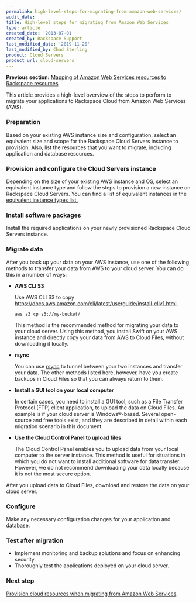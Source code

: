 ```yaml
---
permalink: high-level-steps-for-migrating-from-amazon-web-services/
audit_date:
title: High-level steps for migrating from Amazon Web Services
type: article
created_date: '2013-07-01'
created_by: Rackspace Support
last_modified_date: '2019-11-20'
last_modified_by: Chad Sterling
product: Cloud Servers
product_url: cloud-servers
---
```


**Previous section:** [Mapping of Amazon Web Services resources to Rackspace resources](/support/how-to/mapping-of-amazon-web-services-resources-to-rackspace-resources)

This article provides a high-level overview of the steps to perform to
migrate your applications to Rackspace Cloud from Amazon Web Services
(AWS).

### Preparation

Based on your existing AWS instance size and configuration, select an
equivalent size and scope for the Rackspace Cloud Servers instance to
provision. Also, list the resources that you want to migrate, including
application and database resources.

### Provision and configure the Cloud Servers instance

Depending on the size of your existing AWS instance and OS, select an
equivalent instance type and follow the steps to provision a new
instance on Rackspace Cloud Servers. You can find a list of equivalent
instances in the [equivalent instance types list.](/support/how-to/mapping-of-amazon-web-services-resources-to-rackspace-resources)

### Install software packages

Install the required applications on your newly provisioned Rackspace
Cloud Servers instance.

### Migrate data

After you back up your data on your AWS instance, use one of the
following methods to transfer your data from AWS to your cloud server.
You can do this in a number of ways:

-  **AWS CLI S3**

    Use AWS CLI S3 to copy https://docs.aws.amazon.com/cli/latest/userguide/install-cliv1.html.
    
    `aws s3 cp s3://my-bucket/`

    This method is the recommended method for migrating your data to your
    cloud server. Using this method, you install Swift on your AWS
    instance and directly copy your data from AWS to Cloud Files,
    without downloading it locally.

-   **rsync**

    You can use
    [rsync](/support/how-to/backing-up-your-files-with-rsync)
    to tunnel between your two instances and transfer your data. The
    other methods listed here, however, have you create backups in Cloud
    Files so that you can always return to them.

-   **Install a GUI tool on your local computer**

    In certain cases, you need to install a GUI tool,
    such as a File Transfer Protocol (FTP) client application,
    to upload the data on Cloud Files. An example is if your cloud server is 
    Windows&reg;-based. Several open-source and free
    tools exist, and they are described in detail within each migration
    scenario in this document.

-   **Use the Cloud Control Panel to upload files**

    The Cloud Control Panel enables you to upload data from your local
    computer to the server instance. This method is useful for
    situations in which you do not want to install additional software
    for data transfer. However, we do not recommend downloading your
    data locally because it is not the most secure option.

After you upload data to Cloud Files, download and restore the
data on your cloud server.

### Configure

Make any necessary configuration changes for your application and
database.

### Test after migration

-   Implement monitoring and backup solutions and focus on
    enhancing security.
-   Thoroughly test the applications deployed on your cloud server.

### Next step

[Provision cloud resources when migrating from Amazon Web Services](/support/how-to/provisioning-cloud-resources-when-migrating-from-amazon-web-services).
